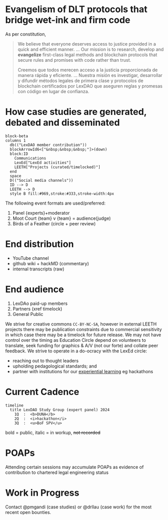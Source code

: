 # Evangelism of DLT protocols that bridge wet-ink and firm code

As per constitution,
> We believe that everyone deserves access to justice provided in a quick and efficient manner.
> ... Our mission is to research, develop and **evangelize** first-class legal methods and blockchain protocols that secure rules and promises with code rather than trust.
>
> Creemos que todos merecen acceso a la justicia proporcionada de manera rápida y eficiente.
> ... Nuestra misión es investigar, desarrollar y difundir métodos legales de primera clase y protocolos de blockchain certificados por LexDAO que aseguren reglas y promesas con código en lugar de confianza.

# How case studies are generated, debated and disseminated

```mermaid
block-beta
columns 1
  db(("LexDAO member contribution"))
  blockArrowId6<["&nbsp;&nbsp;&nbsp;"]>(down)
  block:ID
    Communications
    LexEd["LexEd activities"]
    LEETH["Projects (curated/timelocked)"]
  end
  space
  D(("Social media channels"))
  ID --> D
  LEETH --> D
  style B fill:#969,stroke:#333,stroke-width:4px
```

The following event formats are used/preferred:
1. Panel {experts}+moderator
2. Moot Court {team} v {team} = audience(judge)
3. Birds of a Feather (circle + peer review)

# End distribution

- YouTube channel
- github wiki + hackMD (commentary)
- internal transcripts (raw)

# End audience

1. LexDAo paid-up members 
2. Partners (xref timelock)
3. General Public

We strive for creative commons `CC-BY-NC-SA`, however in external LEETH projects there may be publication constraints due to commercial sensitivity in which case there may be a timelock for future release. We may not have control over the timing as Education Circle depend on volunteers to translate, seek funding for graphics & A/V (not our forte) and collate peer feedback. We strive to operate in a do-ocracy with the LexEd circle:
- reaching out to thought leaders
- upholding pedagological standards; and
- partner with institutions for our [experiential learning]() eg hackathons

# Current Cadence

```mermaid
timeline
  title LexDAO Study Group (expert panel) 2024
    1Q  :  <b>DUNA</b>
    2Q  :  <i>hackathon</i>
    3Q  :  <u>BoF SPV</u>
```

bold = public, italic = in workup, ~~not recorded~~

# POAPs

Attending certain sessions may accumulate POAPs as evidence of contribution to chartered legal engineering status

# Work in Progress

Contact @pmgandi (case studies) or @drllau (case work) for the most recent open bounties.

